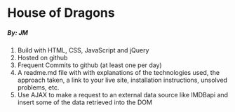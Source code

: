 
# House of Dragons
##### By: JM

1. Build with HTML, CSS, JavaScript and jQuery
2. Hosted on github
3. Frequent Commits to github (at least one per day)
4. A readme.md file with with explanations of the technologies used, the approach taken, a link to your live site, installation instructions, unsolved problems, etc.
5. Use AJAX to make a request to an external data source like IMDBapi and insert some of the data retrieved into the DOM